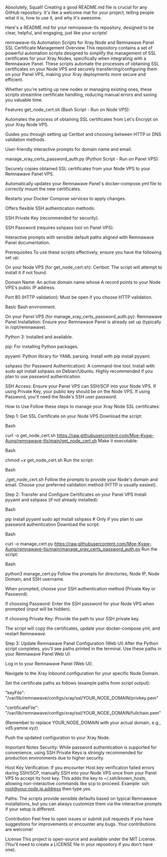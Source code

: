 Absolutely, Squall! Creating a good README.md file is crucial for any GitHub repository. It's like a welcome mat for your project, telling people what it is, how to use it, and why it's awesome.

Here's a README.md for your remnawave-tls repository, designed to be clear, helpful, and engaging, just like your scripts!

remnawave-tls
Automation Scripts for Xray Node and Remnawave Panel SSL Certificate Management
Overview
This repository contains a set of powerful automation scripts designed to simplify the management of SSL certificates for your Xray Nodes, specifically when integrating with a Remnawave Panel. These scripts automate the processes of obtaining SSL certificates on your Node VPS and securely transferring/configuring them on your Panel VPS, making your Xray deployments more secure and efficient.

Whether you're setting up new nodes or managing existing ones, these scripts streamline certificate handling, reducing manual errors and saving you valuable time.

Features
get_node_cert.sh (Bash Script - Run on Node VPS):

Automates the process of obtaining SSL certificates from Let's Encrypt on your Xray Node VPS.

Guides you through setting up Certbot and choosing between HTTP or DNS validation methods.

User-friendly interactive prompts for domain name and email.

manage_xray_certs_password_auth.py (Python Script - Run on Panel VPS):

Securely copies obtained SSL certificates from your Node VPS to your Remnawave Panel VPS.

Automatically updates your Remnawave Panel's docker-compose.yml file to correctly mount the new certificates.

Restarts your Docker Compose services to apply changes.

Offers flexible SSH authentication methods:

SSH Private Key (recommended for security).

SSH Password (requires sshpass tool on Panel VPS).

Interactive prompts with sensible default paths aligned with Remnawave Panel documentation.

Prerequisites
To use these scripts effectively, ensure you have the following set up:

On your Node VPS (for get_node_cert.sh):
Certbot: The script will attempt to install it if not found.

Domain Name: An active domain name whose A record points to your Node VPS's public IP address.

Port 80 (HTTP validation): Must be open if you choose HTTP validation.

Basic Bash environment.

On your Panel VPS (for manage_xray_certs_password_auth.py):
Remnawave Panel Installation: Ensure your Remnawave Panel is already set up (typically in /opt/remnawave).

Python 3: Installed and available.

pip: For installing Python packages.

pyyaml: Python library for YAML parsing. Install with pip install pyyaml.

sshpass (for Password Authentication): A command-line tool. Install with sudo apt install sshpass on Debian/Ubuntu. Highly recommended if you plan to use password authentication.

SSH Access: Ensure your Panel VPS can SSH/SCP into your Node VPS. If using Private Key, your public key should be on the Node VPS. If using Password, you'll need the Node's SSH user password.

How to Use
Follow these steps to manage your Xray Node SSL certificates:

Step 1: Get SSL Certificate on your Node VPS
Download the script:

Bash

curl -o get_node_cert.sh https://raw.githubusercontent.com/Moe-Kyaw-Aung/remnawave-tls/main/get_node_cert.sh
Make it executable:

Bash

chmod +x get_node_cert.sh
Run the script:

Bash

./get_node_cert.sh
Follow the prompts to provide your Node's domain and email. Choose your preferred validation method (HTTP is usually easiest).

Step 2: Transfer and Configure Certificates on your Panel VPS
Install pyyaml and sshpass (if not already installed):

Bash

pip install pyyaml
sudo apt install sshpass # Only if you plan to use password authentication
Download the script:

Bash

curl -o manage_cert.py https://raw.githubusercontent.com/Moe-Kyaw-Aung/remnawave-tls/main/manage_xray_certs_password_auth.py
Run the script:

Bash

python3 manage_cert.py
Follow the prompts for directories, Node IP, Node Domain, and SSH username.

When prompted, choose your SSH authentication method (Private Key or Password).

If choosing Password: Enter the SSH password for your Node VPS when prompted (input will be hidden).

If choosing Private Key: Provide the path to your SSH private key.

The script will copy the certificates, update your docker-compose.yml, and restart Remnawave.

Step 3: Update Remnawave Panel Configuration (Web UI)
After the Python script completes, you'll see paths printed in the terminal. Use these paths in your Remnawave Panel Web UI:

Log in to your Remnawave Panel (Web UI).

Navigate to the Xray Inbound configuration for your specific Node Domain.

Set the certificate paths as follows (example paths from script output):

"keyFile": "/var/lib/remnawave/configs/xray/ssl/YOUR_NODE_DOMAIN/privkey.pem"

"certificateFile": "/var/lib/remnawave/configs/xray/ssl/YOUR_NODE_DOMAIN/fullchain.pem"

(Remember to replace YOUR_NODE_DOMAIN with your actual domain, e.g., vd5.yamoe.xyz)

Push the updated configuration to your Xray Node.

Important Notes
Security: While password authentication is supported for convenience, using SSH Private Keys is strongly recommended for production environments due to higher security.

Host Key Verification: If you encounter Host key verification failed errors during SSH/SCP, manually SSH into your Node VPS once from your Panel VPS to accept its host key. This adds the key to ~/.ssh/known_hosts, allowing non-interactive commands like scp to proceed. Example: ssh root@your.node.ip.address then type yes.

Paths: The scripts provide sensible defaults based on typical Remnawave installations, but you can always customize them via the interactive prompts if your setup is different.

Contribution
Feel free to open issues or submit pull requests if you have suggestions for improvements or encounter any bugs. Your contributions are welcome!

License
This project is open-source and available under the MIT License. (You'll need to create a LICENSE file in your repository if you don't have one).

